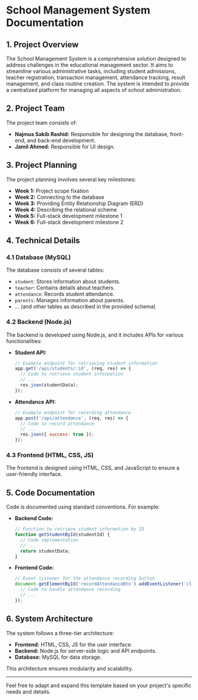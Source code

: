 # School Management System Documentation

## 1. Project Overview

The School Management System is a comprehensive solution designed to address challenges in the educational management sector. It aims to streamline various administrative tasks, including student admissions, teacher registration, transaction management, attendance tracking, result management, and class routine creation. The system is intended to provide a centralized platform for managing all aspects of school administration.

## 2. Project Team

The project team consists of:

- **Najmus Sakib Rashid:** Responsible for designing the database, front-end, and back-end development.
- **Jamil Ahmed:** Responsible for UI design.

## 3. Project Planning

The project planning involves several key milestones:

- **Week 1:** Project scope fixation
- **Week 2:** Connecting to the database
- **Week 3:** Providing Entity Relationship Diagram (ERD)
- **Week 4:** Describing the relational scheme
- **Week 5:** Full-stack development milestone 1
- **Week 6:** Full-stack development milestone 2

## 4. Technical Details

### 4.1 Database (MySQL)

The database consists of several tables:

- `student`: Stores information about students.
- `teacher`: Contains details about teachers.
- `attendance`: Records student attendance.
- `parents`: Manages information about parents.
- ... (and other tables as described in the provided schema)

### 4.2 Backend (Node.js)

The backend is developed using Node.js, and it includes APIs for various functionalities:

- **Student API:**
  ```javascript
  // Example endpoint for retrieving student information
  app.get('/api/students/:id', (req, res) => {
    // Code to retrieve student information
    // ...
    res.json(studentData);
  });
  ```

- **Attendance API:**
  ```javascript
  // Example endpoint for recording attendance
  app.post('/api/attendance', (req, res) => {
    // Code to record attendance
    // ...
    res.json({ success: true });
  });
  ```

### 4.3 Frontend (HTML, CSS, JS)

The frontend is designed using HTML, CSS, and JavaScript to ensure a user-friendly interface.

## 5. Code Documentation

Code is documented using standard conventions. For example:

- **Backend Code:**
  ```javascript
  // Function to retrieve student information by ID
  function getStudentById(studentId) {
    // Code implementation
    // ...
    return studentData;
  }
  ```

- **Frontend Code:**
  ```javascript
  // Event listener for the attendance recording button
  document.getElementById('recordAttendanceBtn').addEventListener('click', () => {
    // Code to handle attendance recording
    // ...
  });
  ```

## 6. System Architecture

The system follows a three-tier architecture:

- **Frontend:** HTML, CSS, JS for the user interface.
- **Backend:** Node.js for server-side logic and API endpoints.
- **Database:** MySQL for data storage.

This architecture ensures modularity and scalability.

---

Feel free to adapt and expand this template based on your project's specific needs and details.
